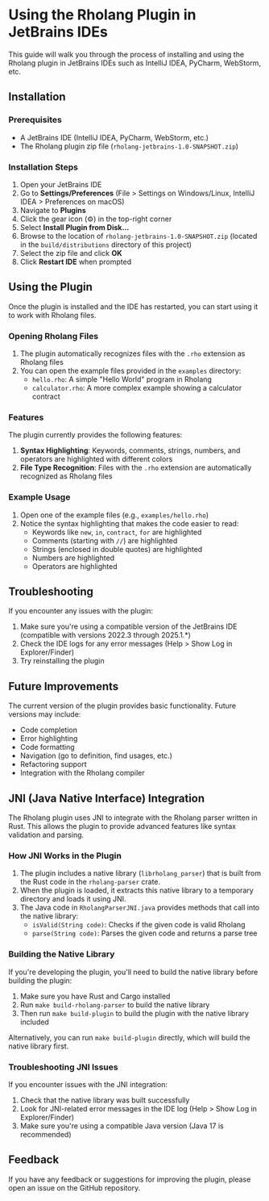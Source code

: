 # Using the Rholang Plugin in JetBrains IDEs

This guide will walk you through the process of installing and using the Rholang plugin in JetBrains IDEs such as IntelliJ IDEA, PyCharm, WebStorm, etc.

## Installation

### Prerequisites

- A JetBrains IDE (IntelliJ IDEA, PyCharm, WebStorm, etc.)
- The Rholang plugin zip file (`rholang-jetbrains-1.0-SNAPSHOT.zip`)

### Installation Steps

1. Open your JetBrains IDE
2. Go to **Settings/Preferences** (File > Settings on Windows/Linux, IntelliJ IDEA > Preferences on macOS)
3. Navigate to **Plugins**
4. Click the gear icon (⚙️) in the top-right corner
5. Select **Install Plugin from Disk...**
6. Browse to the location of `rholang-jetbrains-1.0-SNAPSHOT.zip` (located in the `build/distributions` directory of this project)
7. Select the zip file and click **OK**
8. Click **Restart IDE** when prompted

## Using the Plugin

Once the plugin is installed and the IDE has restarted, you can start using it to work with Rholang files.

### Opening Rholang Files

1. The plugin automatically recognizes files with the `.rho` extension as Rholang files
2. You can open the example files provided in the `examples` directory:
   - `hello.rho`: A simple "Hello World" program in Rholang
   - `calculator.rho`: A more complex example showing a calculator contract

### Features

The plugin currently provides the following features:

1. **Syntax Highlighting**: Keywords, comments, strings, numbers, and operators are highlighted with different colors
2. **File Type Recognition**: Files with the `.rho` extension are automatically recognized as Rholang files

### Example Usage

1. Open one of the example files (e.g., `examples/hello.rho`)
2. Notice the syntax highlighting that makes the code easier to read:
   - Keywords like `new`, `in`, `contract`, `for` are highlighted
   - Comments (starting with `//`) are highlighted
   - Strings (enclosed in double quotes) are highlighted
   - Numbers are highlighted
   - Operators are highlighted

## Troubleshooting

If you encounter any issues with the plugin:

1. Make sure you're using a compatible version of the JetBrains IDE (compatible with versions 2022.3 through 2025.1.*)
2. Check the IDE logs for any error messages (Help > Show Log in Explorer/Finder)
3. Try reinstalling the plugin

## Future Improvements

The current version of the plugin provides basic functionality. Future versions may include:

- Code completion
- Error highlighting
- Code formatting
- Navigation (go to definition, find usages, etc.)
- Refactoring support
- Integration with the Rholang compiler

## JNI (Java Native Interface) Integration

The Rholang plugin uses JNI to integrate with the Rholang parser written in Rust. This allows the plugin to provide advanced features like syntax validation and parsing.

### How JNI Works in the Plugin

1. The plugin includes a native library (`librholang_parser`) that is built from the Rust code in the `rholang-parser` crate.
2. When the plugin is loaded, it extracts this native library to a temporary directory and loads it using JNI.
3. The Java code in `RholangParserJNI.java` provides methods that call into the native library:
   - `isValid(String code)`: Checks if the given code is valid Rholang
   - `parse(String code)`: Parses the given code and returns a parse tree

### Building the Native Library

If you're developing the plugin, you'll need to build the native library before building the plugin:

1. Make sure you have Rust and Cargo installed
2. Run `make build-rholang-parser` to build the native library
3. Then run `make build-plugin` to build the plugin with the native library included

Alternatively, you can run `make build-plugin` directly, which will build the native library first.

### Troubleshooting JNI Issues

If you encounter issues with the JNI integration:

1. Check that the native library was built successfully
2. Look for JNI-related error messages in the IDE log (Help > Show Log in Explorer/Finder)
3. Make sure you're using a compatible Java version (Java 17 is recommended)

## Feedback

If you have any feedback or suggestions for improving the plugin, please open an issue on the GitHub repository.
